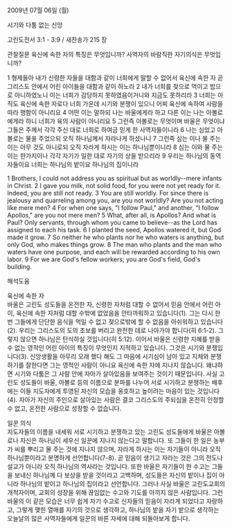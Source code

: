 2009년 07월 06일 (월)

시기와 다툼 없는 신앙



고린도전서 3:1 - 3:9 / 새찬송가 215 장


관찰질문
육신에 속한 자의 특징은 무엇입니까?
사역자의 바람직한 자기의식은 무엇입니까?

1 형제들아 내가 신령한 자들을 대함과 같이 너희에게 말할 수 없어서 육신에 속한 자 곧 그리스도 안에서 어린 아이들을 대함과 같이 하노라 2 내가 너희를 젖으로 먹이고 밥으로 아니하였노니 이는 너희가 감당하지 못하였음이거니와 지금도 못하리라 3 너희는 아직도 육신에 속한 자로다 너희 가운데 시기와 분쟁이 있으니 어찌 육신에 속하여 사람을 따라 행함이 아니리요 4 어떤 이는 말하되 나는 바울에게라 하고 다른 이는 나는 아볼로에게라 하니 너희가 육의 사람이 아니리요 5 그런즉 아볼로는 무엇이며 바울은 무엇이냐 그들은 주께서 각각 주신 대로 너희로 하여금 믿게 한 사역자들이니라 6 나는 심었고 아볼로는 물을 주었으되 오직 하나님께서 자라나게 하셨나니 7 그런즉 심는 이나 물 주는 이는 아무 것도 아니로되 오직 자라게 하시는 이는 하나님뿐이니라 8 심는 이와 물 주는 이는 한가지이나 각각 자기가 일한 대로 자기의 상을 받으리라 9 우리는 하나님의 동역자들이요 너희는 하나님의 밭이요 하나님의 집이니라  

1 Brothers, I could not address you as spiritual but as worldly--mere infants in Christ. 2 I gave you milk, not solid food, for you were not yet ready for it. Indeed, you are still not ready. 3 You are still worldly. For since there is jealousy and quarreling among you, are you not worldly? Are you not acting like mere men? 4 For when one says, "I follow Paul," and another, "I follow Apollos," are you not mere men? 5 What, after all, is Apollos? And what is Paul? Only servants, through whom you came to believe--as the Lord has assigned to each his task. 6 I planted the seed, Apollos watered it, but God made it grow. 7 So neither he who plants nor he who waters is anything, but only God, who makes things grow. 8 The man who plants and the man who waters have one purpose, and each will be rewarded according to his own labor. 9 For we are God's fellow workers; you are God's field, God's building.

해석도움





육신에 속한 자  
바울은 고린도 성도들을 온전한 자, 신령한 자처럼 대할 수 없어서 믿음 안에서 어린 아이, 육신에 속한 자처럼 대할 수밖에 없었음을 안타까워하고 있습니다(1). 그는 다시 한번 그들에게 단단한 음식을 먹일 수 없고 젖으로밖에 할 수 없음을 아쉬워하고 있습니다(2). 우리는 그리스도의 도의 초보를 버리고 완전한 데로 나아가야 합니다(히 6:1-2). 그렇지 않으면 하나님은 탄식하실 것입니다(히 5:12). 이어서 바울은 신령한 지혜를 받을 수 없는 영적인 어린 아이의 특징이 무엇인지 지적하고 있습니다. 그것은 시기와 분쟁입니다(3). 신앙생활을 아무리 오래 했다 해도 그 마음에 시기심이 남아 있고 지체와 분쟁하기를 잘한다면 그는 영적인 사람이 아니요 육신에 속한 자에 지나지 않습니다. 왜냐하면 시기와 다툼은 그 사람 안에 자아가 살아있음을 보여주는 것이기 때문입니다. 사실 고린도 성도들이 바울, 아볼로 등의 이름으로 분파를 나누어 서로 시기하고 분쟁하는 배후에는 이들 지도자에게 투영된 자신의 모습을 옹호하고 높이려는 마음이 있는 것입니다(4). 자아가 자신의 주인으로 살아있는 사람은 결코 그리스도의 주되심을 온전히 인정할 수 없고, 온전한 사람으로 성장할 수 없습니다.     

일꾼 의식  
지도자들의 이름을 내세워 서로 시기하고 분쟁하고 있는 고린도 성도들에게 바울은 아볼로나 자신은 하나님이 세우신 일꾼에 지나지 않는다고 말합니다. 또 그들이 한 일은 농부가 씨를 뿌리고 물 주는 것에 지나지 않으며, 자라게 하시는 이는 자기들이 아니라 오직 하나님뿐이라고 분명하게 선언합니다(7-8). 곧 믿음이 생기고 자라는 것은 그의 전도나 설교가 아니라 오직 하나님의 역사라는 것입니다. 또한 바울은 자기들이 한 수고는 그들을 보내신 하나님께 다 보상을 받을 것이라고 고백하며, 성도들은 자신의 밭이나 집이 아니라 하나님의 밭이고 하나님의 집이라고 선언합니다. 그러나 사실 바울은 고린도교회의 개척자이며, 교회의 성장을 위해 끊임없는 수고와 기도를 아끼지 않은 사람입니다. 그런 바울의 이 같은 모습은 너무 쉽게 자기 수고로 신자들의 믿음이 자라게 되었다고 자랑하고, 그렇게 맺힌 열매를 자기의 것으로 생각하고, 하나님의 밭을 자기 밭으로 생각하는 오늘날의 많은 사역자들에게 일꾼의 바른 자세에 대해 되돌아보게 합니다.